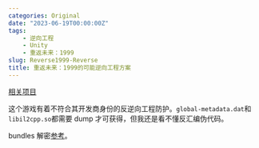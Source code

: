 ```yaml
---
categories: Original
date: "2023-06-19T00:00:00Z"
tags:
    - 逆向工程
    - Unity
    - 重返未来：1999
slug: Reverse1999-Reverse
title: 重返未来：1999的可能逆向工程方案
---
```


[相关项目](https://github.com/66hh/1999decrypt)

这个游戏有着不符合其开发商身份的反逆向工程防护。`global-metadata.dat`和`libil2cpp.so`都需要 dump 才可获得，但我还是看不懂反汇编伪代码。

bundles 解密[参考](https://github.com/66hh/1999decrypt/blob/main/cb3-decrypt.py)。
